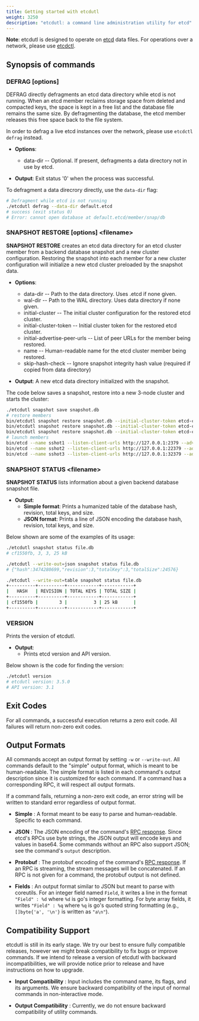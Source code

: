 ```yaml
---
title: Getting started with etcdutl
weight: 3250
description: "etcdutl: a command line administration utility for etcd"
---
```


**Note**: etcdutl is designed to operate on [etcd][etcd] data files. For operations over a network, please use [etcdctl](../../../docs/v3.5/getting-started-with-etcdctl).

## Synopsis of commands

### **DEFRAG [options]**

DEFRAG directly defragments an etcd data directory while etcd is not running. When an etcd member reclaims storage space from deleted and compacted keys, the space is kept in a free list and the database file remains the same size. By defragmenting the database, the etcd member releases this free space back to the file system.

In order to defrag a live etcd instances over the network, please use `etcdctl defrag` instead.

+ **Options**: 
    + data-dir -- Optional. If present, defragments a data directory not in use  by etcd.

+ **Output**: Exit status '0' when the process was successful.

To defragment a data direcrory directly, use the `data-dir` flag:

``` bash
# Defragment while etcd is not running
./etcdutl defrag --data-dir default.etcd
# success (exit status 0)
# Error: cannot open database at default.etcd/member/snap/db
```

### **SNAPSHOT RESTORE [options] \<filename\>**

**SNAPSHOT RESTORE** creates an etcd data directory for an etcd cluster member from a backend database snapshot and a new cluster configuration. Restoring the snapshot into each member for a new cluster configuration will initialize a new etcd cluster preloaded by the snapshot data.

+ **Options**: 
    + data-dir -- Path to the data directory. Uses <name>.etcd if none given.
    + wal-dir -- Path to the WAL directory. Uses data directory if none given.
    + initial-cluster -- The initial cluster configuration for the restored etcd cluster.
    + initial-cluster-token -- Initial cluster token for the restored etcd cluster.
    + initial-advertise-peer-urls -- List of peer URLs for the member being restored.
    + name -- Human-readable name for the etcd cluster member being restored.
    + skip-hash-check -- Ignore snapshot integrity hash value (required if copied from data directory)

+ **Output**: A new etcd data directory initialized with the snapshot.

The code below saves a snapshot, restore into a new 3-node cluster and starts the cluster:

```bash
./etcdutl snapshot save snapshot.db
# restore members
bin/etcdutl snapshot restore snapshot.db --initial-cluster-token etcd-cluster-1 --initial-advertise-peer-urls http://127.0.0.1:12380  --name sshot1 --initial-cluster 'sshot1=http://127.0.0.1:12380,sshot2=http://127.0.0.1:22380,sshot3=http://127.0.0.1:32380'
bin/etcdutl snapshot restore snapshot.db --initial-cluster-token etcd-cluster-1 --initial-advertise-peer-urls http://127.0.0.1:22380  --name sshot2 --initial-cluster 'sshot1=http://127.0.0.1:12380,sshot2=http://127.0.0.1:22380,sshot3=http://127.0.0.1:32380'
bin/etcdutl snapshot restore snapshot.db --initial-cluster-token etcd-cluster-1 --initial-advertise-peer-urls http://127.0.0.1:32380  --name sshot3 --initial-cluster 'sshot1=http://127.0.0.1:12380,sshot2=http://127.0.0.1:22380,sshot3=http://127.0.0.1:32380'
# launch members
bin/etcd --name sshot1 --listen-client-urls http://127.0.0.1:2379 --advertise-client-urls http://127.0.0.1:2379 --listen-peer-urls http://127.0.0.1:12380 &
bin/etcd --name sshot2 --listen-client-urls http://127.0.0.1:22379 --advertise-client-urls http://127.0.0.1:22379 --listen-peer-urls http://127.0.0.1:22380 &
bin/etcd --name sshot3 --listen-client-urls http://127.0.0.1:32379 --advertise-client-urls http://127.0.0.1:32379 --listen-peer-urls http://127.0.0.1:32380 &
```

### **SNAPSHOT STATUS \<filename\>**

**SNAPSHOT STATUS** lists information about a given backend database snapshot file.

+ **Output**:
    + **Simple format**: Prints a humanized table of the database hash, revision, total keys, and size.
    + **JSON format**: Prints a line of JSON encoding the database hash, revision, total keys, and size.

Below shown are some of the examples of its usage:

```bash
./etcdutl snapshot status file.db
# cf1550fb, 3, 3, 25 kB
```

```bash
./etcdutl --write-out=json snapshot status file.db
# {"hash":3474280699,"revision":3,"totalKey":3,"totalSize":24576}
```

```bash
./etcdutl --write-out=table snapshot status file.db
+----------+----------+------------+------------+
|   HASH   | REVISION | TOTAL KEYS | TOTAL SIZE |
+----------+----------+------------+------------+
| cf1550fb |        3 |          3 | 25 kB      |
+----------+----------+------------+------------+
```

### **VERSION**

Prints the version of etcdutl.

+ **Output**: 
    + Prints etcd version and API version.

Below shown is the code for finding the version:
```bash
./etcdutl version
# etcdutl version: 3.5.0
# API version: 3.1
```

## Exit Codes
For all commands, a successful execution returns a zero exit code. All failures will return non-zero exit codes.

## Output Formats

All commands accept an output format by setting `-w` or `--write-out`. All commands default to the "simple" output format, which is meant to be human-readable. The simple format is listed in each command's output description since it is customized for each command. If a command has a corresponding RPC, it will respect all output formats.

If a command fails, returning a non-zero exit code, an error string will be written to standard error regardless of output format.

+ **Simple** : A format meant to be easy to parse and human-readable. Specific to each command.

+ **JSON** : The JSON encoding of the command's [RPC response][etcdrpc]. Since etcd's RPCs use byte strings, the JSON output will encode keys and values in base64.
Some commands without an RPC also support JSON; see the command's `output` description.

+ **Protobuf** : The protobuf encoding of the command's [RPC response][etcdrpc]. If an RPC is streaming, the stream messages will be concatenated. If an RPC is not given for a command, the protobuf output is not defined.

+ **Fields** : An output format similar to JSON but meant to parse with coreutils. For an integer field named `Field`, it writes a line in the format `"Field" : %d` where `%d` is go's integer formatting. For byte array fields, it writes `"Field" : %q` where `%q` is go's quoted string formatting (e.g., `[]byte{'a', '\n'}` is written as `"a\n"`).

## Compatibility Support

etcdutl is still in its early stage. We try our best to ensure fully compatible releases, however we might break compatibility to fix bugs or improve commands. If we intend to release a version of etcdutl with backward incompatibilities, we will provide notice prior to release and have instructions on how to upgrade.

+ **Input Compatibility** : Input includes the command name, its flags, and its arguments. We ensure backward compatibility of the input of normal commands in non-interactive mode.

+ **Output Compatibility** : Currently, we do not ensure backward compatibility of utility commands.


[etcd]: https://github.com/coreos/etcd
[etcdrpc]: https://github.com/etcd-io/etcd/blob/main/api/etcdserverpb/rpc.proto
